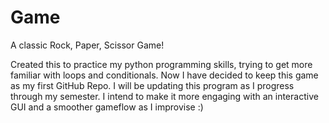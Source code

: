# Game

A classic Rock, Paper, Scissor Game!

Created this to practice my python programming skills, trying to get more familiar with loops and conditionals. Now I have decided to keep this game as my first GitHub Repo. I will be updating this program as I progress through my semester. I intend to make it more engaging with an interactive GUI and a smoother gameflow as I improvise :)
